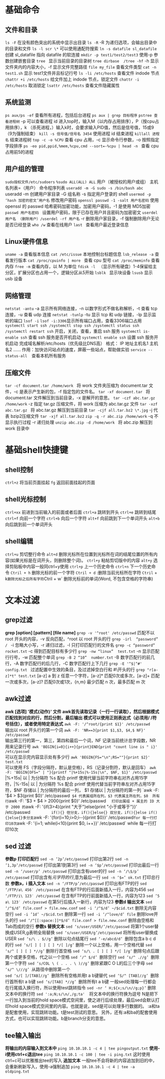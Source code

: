 # 基础命令

## 文件和目录
`ls -F`      在没有颜色突出的系统中显示出目录
`ls -R`       -R 为递归选项，会输出目录中的目录和文件
`ls -l scr \*`       可以使用通配符搜索
`ln -s datafile sl_datafile`         创建 sl_datafile 指向 datafile 的软连接
`mkdir -p test1/test2/test3`        使用-p 参数创建嵌套目录
`tree `         显示当前目录的目录树
`tree dirbase  /tree -hf`       -h 显示文件夹内的内容大小，-f 显示文件完整路径
`file my_file`        查看文件类型
`cat -n test1.sh`         显示 test1文件并且标记行号
`ls -li /etc/hosts`        查看文件 indode 节点
`chattr +i /etc/hosts`       给文件加上 indode 节点，锁定文件
`chattr -i /etc/hosts`       取消锁定
`lsattr /etc/hosts`        查看文件隐藏属性



## 系统监测
`ps aux/ps -ef`       查看所有进程，包括后台进程
`ps aux | grep 目标程序`
`pstree 查看进程树`       -p 可以查看进程 id
 进入top时，输入M（以内存占用排序），P（按cpu占用排序），k  （杀死进程，）输入k时，会要求输入PID值，然后是信号值，15或9（9为强制结束）
 `kill -s 信号值/信号名 3454`            使用进程 id 结束进程
`killall 进程名`           结束进程树
`top -c -o %CPU`            查看 cpu 占用，-c 显示命令行参数，-o 按照指定字段排序
`ps -eo pid,ppid,%mem,%cpu,cmd --sort=-%cpu | head -n `         查看 cpu 占用前5的进程



## 用户组的管理
`sudo授权文件/etc/sudoers`           `%sudo ALL(ALL) ALL`         用户（被授权的用户或组） 主机名列表=（用户） 命令程序列表
`useradd -m -G sudo -s /bin/bash abc`                useradd -m 创建用户家目录 -G 组名称 -s 指定用户登录的 shell
`usermod -p ‘hash 加密的密文’用户名`                修改用户密码
`openssl passwd -1 -salt 用户名密码`           使用 openssl 的 passwd 哈希密码加密功能，加密用户密码，-1 是使用 MD5加密
`passwd 用户名密码 `        设置用户密码，限于已存在用户并且密码为加密密文
`userdel 用户名 （删除用户）/userdel -rf 用户名`       -r 删除用户家目录，-f 强制删除用户无论是否已经登录
`who /w`       查看在线用户
`last `      查看用户最近登录信息



## Linux硬件信息
`uname -a`      查看版本信息
`cat /etc/issue`     本地控制台标题信息
`lsb_release -a`     查看发行版本
`cat /proc/cpuinfo | more `      查看 cpu 型号
`cat /proc/meminfo`       查看内存
`free -m`       查看内存，以 M 为单位
`fdisk -l `        （显示所有硬盘）1-4保留给主分区，扩展分区也占用一个，逻辑分区从5开始
`lsblk `      显示块设备
`lsusb`        显示 usb 设备



## 网络管理
`netstat -antu`       -a 显示所有网络连接，-n 以数字形式不做名称解析，-t 查看 tcp 连接，-u 查看 udp 连接
`netstat -tunlp`     -tu 显示 tcp 和 udp 链接，-lp 显示监听的端口
`lsof -i`         `lsof -i:3306`显示所有端口占用，查看3306端口占用
`systemctl start ssh /systemctl stop ssh /systemctl status ssh /systemctl restart ssh`        开启，关闭，查看，重启 ssh 服务
`systemctl is-enable ssh`        查看 ssh 服务是否开机启动
`systemctl enable ssh`    设置 ssh 服务开机启动
 完成域名解析/etc/hosts（优先级比DNS高）
格式：
IP 地址主机名1  主机名2 ......
作用：加快访问站点的速度，屏蔽一些站点，帮助做实验
`service --status-all  `查看本机所有服务



## 压缩文件
`tar -cf document.tar /home/work `        将 work 文件夹压缩为 document.tar 文件，-c 是表示产生新的包，-f 指定包的文件名。
`tar -xf document.tar `        将 document.tar 文件解压到当前目录，-x 是解开的意思。
`tar -czf abc.tar.gz /home/work`      -z 指定 tar.gz 压缩文件，将 work 压缩为 abc.tar.gz 文件
`tar -xzf abc.tar.gz `    将 abc.tar.gz 解压到当前目录
`tar -cjf all.tar.bz2 \*.jpg`   -j 代表 bzip2压缩文件
`tar -xjf all.tar.bz2`
`zip -q -r abc.zip /home/work`    -q 不显示执行过程 -r 递归处理
`unzip abc.zip -d /home/work `    将 abc.zip 解压到 work 目录中



# 基础shell快捷键

## shell控制
`ctrl+z` 将当前页面挂起
`fg` 返回前面挂起的页面


## shell光标控制
`ctrl+xx` 前进到当前输入的前面或者后面
`ctrl+a`  跳转到开头
`ctrl+e` 跳转到结尾
`ctrl+f` 向前一个字符
`ctrl+b` 向后一个字符
`alt+f` 向前跳到下一个单词开头
`alt+b` 向后跳到前一个单词开头


## shell编辑
`ctrl+u` 剪切整行命令
`alt+d` 删除光标所在位置到光标所在词的结尾位置的所有内容(如果光标是在词开头，则删除整个词)。
`ctrl+y` 粘帖剪切版中的内容
`alt+y` 选择剪贴板中内容一般同ctrl+y使用
`ctrl+p`  上一个历史命令
`ctrl+n` 下一个历史命令
`Ctril + h`  删除光标的前一个字符
`Ctril + d` :删除当前光标所在字符
`Ctril` + k` 删除光标之后所有字符
`Ctril + w`  删除光标前的单词(Word, 不包含空格的字符串)



# 文本过滤

## grep过滤
**grep [option] [pattern] [file name]**
`grep -v '^root' /etc/passwd`        匹配不以 root 开头的内容，-v 反向匹配，^root 以 root 开头的行
`grep -irl  “password” / `         -i 忽略大小写，-r 递归过滤，-l 只打印匹配行的文件名
`grep -c “password” rocket.txt`          -c 得到匹配目标有多少行
`grep -nw “linux”  test.txt`     -n 显示匹配行行号，-w 匹配整个单词
`grep -B 2 “10”  number.txt`      -B 数字匹配行的前几行，-A 数字匹配行的后几行，-C   数字匹配行上下几行
`grep -E '^$|^#' config.txt `  过滤配置中生效的条目，及过滤掉空白行和  \#\开头的行
`grep "r[a-z]*t" test.txt`       [a-z] a 到 z 任意一个字符，[a-z]*  匹配0次或多次，[a-z]+   匹配一次或多次，[a-z]?    匹配0次或1次，{n,m}   最少匹配 n 次，最多匹配 m 次



## awk过滤
**awk [选项] '模式{动作}' 文件
awk首先读取记录（一行一行读取），然后根据模式匹配找到对应的行，然后分割，最后输出
模式可以使用正则表达式（必须用/ /符号括住），或者使用特定表达式**
`awk -F: '/^root/{print $1}' /etc/passwd `       
    输出以 root 开头行的第一个词
`awk -F: 'NR==3{print $1,$3, $4,$ NF}' /etc/passwd`      
    输出第三行的第一，第三，第四和最后一个词，NF 记录当前统计总字段数，NR 用来记录行号
`awk 'BEGIN{i=0}{i++}{print}END{print "count line is " i}' /etc/passwd`       
    可以在显示完内容显示处有多少行
`awk 'BEGIN{FS="\n";RS=""}{print $2}' test.txt`    
    可以使用 FS（字段分隔符，默认是空格），RS（记录分割符，默认是回车）
`awk -F: 'BEGIN{OFS=" | "}{printf "|%+15s|%-15s|\n", $NF, $1}' /etc/passwd`
    |%+15s| 以 | 为分隔符 %s 配合 printf 使用代替当前字符串右对齐占用15字符，|%-15s|  以 | 为分隔符 %s 配合 printf 使用代替当前字符串左对齐占用15字符，$NF  存储以 | 为分隔符的最后一列，
    $1 存储以 | 为分隔符的第一列
`awk -F: '$4 > $3{print $0}' /etc/passwd` 
     $4 代表属组所在列，$3 代表属主所在列，$0  所有行
`awk -F: '$3 + $4 > 2000{print $0}' /etc/passwd `  
    打印出属组 + 属主的 ID 大于 2000 的
`awk -F: '{if($3>$4){print "大于"}else{print "小于或等于"}}' /etc/passwd `         
    if(){} 但分支，if(){}else{} 双分支，if(){}else if(){}else{}多分支
`awk -F: '{for(i=10;i>0;i--){print $0}}' /etc/passwd`
    for 每一行打印10次
    `awk -F: '{i=1; while(i<10){print $0, i++}}' /etc/passwd`
    while 每一行打印10次



## sed 过滤
**参数p 打印匹配行**
`sed -n ’2p’/etc/passwd`       打印出第2行
`sed -n ’1,3p’/etc/passwd`     打印出第1到第3行
`sed -n ‘$p’/etc/passwd`       打印出最后一行
`sed -n ‘/user/p’ /etc/passwd` 打印出含有user的行
`sed -n ‘/\$/p’ /etc/passwd`   打印出含有$元字符的行,$意为最后一行
`sed -n ‘$=’ ok.txt`	       打印总行数
**参数a，i  插入文本**
`sed -n ‘/FTP/p’/etc/passwd`       打印出有FTP的行
`sed ‘/FTP/a\ 456′ /etc/passwd`       在含有FTP的行后面新插入一行，内容为456
`sed ‘/FTP/i\ 123′ /etc/passwd`      在含有FTP的行前面新插入一行，内容为123
`sed ’5 a\ 123′ /etc/passwd`       在第5行后插入一新行，内容为123
**参数d  输出文本**
`sed ‘/^$/d’ file.conf > file.new.conf`
`sed -i ‘/^$/d’ ~/$cid.txt`  删除无内容空行
`sed -i ’1d’ ~/$cid.txt`  删除第一行
`sed -i ‘/^love/d’ file`   删除love开头的行
`sed ‘/^[[:space:]]*$/d’ file.conf > file.new.conf` 删除由空格和Tab而成的空行
**参数s  替换文本**
`sed ‘s/user/USER/’/etc/passwd` 将第1个user替换成USER,g表明全局替换
`sed ‘s/user/USER/g’/etc/passwd` 将所有user替换成USER
`sed ‘s/\ . $//g’` 删除以句点结尾行
`sed ‘-e/abcd/d’ `删除包含a b c d的行
`sed ‘s/[ ] [ ] [ ] */[ ]/g’` 删除一个以上空格，用一个空格代替
`sed ‘s/^ [ ] [ ] *//g’` 删除行首空格
`sed ‘s/\ . [ ] [ ] */[ ]/g’` 删除句点后跟两个或更多空格，代之以一个空格
`sed ‘/^ $/d’ `删除空行
`sed ‘s/^ .//g’ `删除第一个字符
`sed ‘s/COL \ ( . . . \ )//g’` 删除紧跟C O L的后三个字母
`sed ‘s/^ \///g’ `从路径中删除第一个\
`sed ‘s/[ ]/[TAB]//g’ `删除所有空格并用t a b键替代
`sed ‘S/^ [TAB]//g’ `删除行首所有t a b键
`sed ‘s/[TAB] *//g’ `删除所有t a b键
一般sed处理每一行都会在行尾插入换行符，所以使用test跳转指令
`sed -nr ‘ H;${x;s/\n//g;p}’`  删除文本中的换行符
`sed ':a;N;s/\n/,/g;ta'  `将文本中的换行符换为逗号 
N是把下一行加入到当前的hold space模式空间里，使之进行后续处理，最后sed会默认打印hold space模式空间里的内容。也就是说，sed是可以处理多行数据的。
:a和ta是配套使用，实现跳转功能。t是test测试的意思。
另外，还有:a和ba的配套使用方式，也可以实现跳转功能。b是branch分支的意思。



## tee输入输出
**将输出的内容输入到文本中**
`ping 10.10.10.1 -c 4 | tee pingoutput.txt`
**使用-i使用ctrl+c退出tee**
`ping 10.10.10.1 -c 100 | tee -i ping.txt`   这时使用ctrl+c可以优雅推出tee的写入
**追加文本**
一般tee不会将新的内容追加到旧的中，会重新刷新写入，使用-a强制追加
`ping 10.10.10.1 -c 4 | tee -a oldping.txt`
